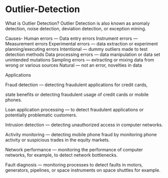# Outlier-Detection

What is Outlier Detection?
Outlier Detection is also known as anomaly detection, noise detection, deviation detection, or exception mining.

Causes-
Human errors — Data entry errors
Instrument errors — Measurement errors
Experimental errors — data extraction or experiment planning/executing errors
Intentional — dummy outliers made to test detection methods
Data processing errors — data manipulation or data set unintended mutations
Sampling errors — extracting or mixing data from wrong or various sources
Natural — not an error, novelties in data

Applications

Fraud detection — detecting fraudulent applications for credit cards,

state benefits or detecting fraudulent usage of credit cards or mobile phones.

Loan application processing — to detect fraudulent applications or
potentially problematic customers.

Intrusion detection — detecting unauthorized access in computer
networks.

Activity monitoring — detecting mobile phone fraud by monitoring
phone activity or suspicious trades in the equity markets.

Network performance — monitoring the performance of computer
networks, for example, to detect network bottlenecks.

Fault diagnosis — monitoring processes to detect faults in motors,
generators, pipelines, or space instruments on space shuttles for
example.

